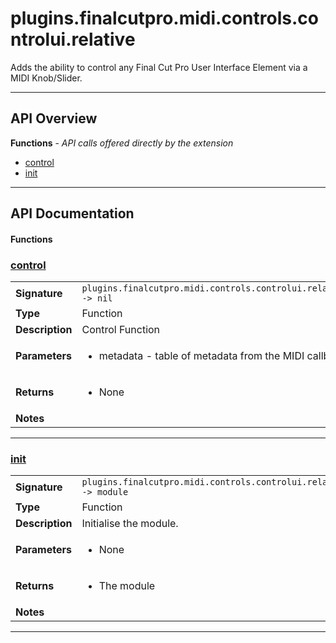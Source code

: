 # plugins.finalcutpro.midi.controls.controlui.relative

Adds the ability to control any Final Cut Pro User Interface Element via a MIDI Knob/Slider.

---

## API Overview
**Functions** - _API calls offered directly by the extension_
 * [control](#control)
 * [init](#init)


---

## API Documentation

#### Functions


### [control](#control)

|                                             |                                                                                     |
| --------------------------------------------|-------------------------------------------------------------------------------------|
| **Signature**                               | `plugins.finalcutpro.midi.controls.controlui.relative.control() -> nil`                                                                    |
| **Type**                                    | Function                                                                     |
| **Description**                             | Control Function                                                                     |
| **Parameters**                              | <ul><li>metadata - table of metadata from the MIDI callback</li></ul> |
| **Returns**                                 | <ul><li>None</li></ul>          |
| **Notes**                                   | <ul></ul> |

---


### [init](#init)

|                                             |                                                                                     |
| --------------------------------------------|-------------------------------------------------------------------------------------|
| **Signature**                               | `plugins.finalcutpro.midi.controls.controlui.relative.init() -> module`                                                                    |
| **Type**                                    | Function                                                                     |
| **Description**                             | Initialise the module.                                                                     |
| **Parameters**                              | <ul><li>None</li></ul> |
| **Returns**                                 | <ul><li>The module</li></ul>          |
| **Notes**                                   | <ul></ul> |

---


